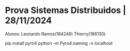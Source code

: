 # Prova Sistemas Distribuidos | 28/11/2024

Alunos: Leonardo Ramos(184248) Thierry(188130)


pip install pyro4
python -m Pyro4.naming -n localhost
